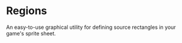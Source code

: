 Regions
=======

An easy-to-use graphical utility for defining source rectangles in 
your game's sprite sheet.
